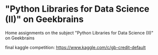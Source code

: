 # "Python Libraries for Data Science (II)" on Geekbrains
Home assignments on the subject "Python Libraries for Data Science (II)" on Geekbrains

final kaggle competition: https://www.kaggle.com/c/gb-credit-default

